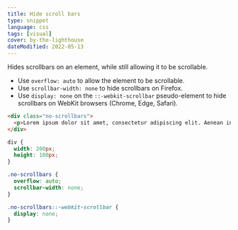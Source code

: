 ```yaml
---
title: Hide scroll bars
type: snippet
language: css
tags: [visual]
cover: by-the-lighthouse
dateModified: 2022-05-13
---
```


Hides scrollbars on an element, while still allowing it to be scrollable.

- Use `overflow: auto` to allow the element to be scrollable.
- Use `scrollbar-width: none` to hide scrollbars on Firefox.
- Use `display: none` on the `::-webkit-scrollbar` pseudo-element to hide scrollbars on WebKit browsers (Chrome, Edge, Safari).

```html
<div class="no-scrollbars">
  <p>Lorem ipsum dolor sit amet, consectetur adipiscing elit. Aenean interdum id leo a consectetur. Integer justo magna, ultricies vel enim vitae, egestas efficitur leo. Ut nulla orci, rutrum eu augue sed, tempus pellentesque quam.</p>
</div>
```

```css
div {
  width: 200px;
  height: 100px;
}

.no-scrollbars {
  overflow: auto;
  scrollbar-width: none;
}

.no-scrollbars::-webkit-scrollbar {
  display: none;
}
```
